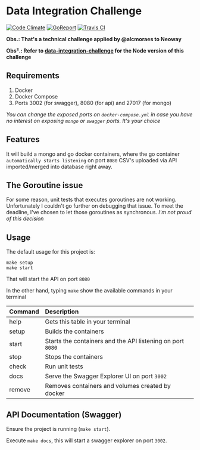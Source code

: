 # Data Integration Challenge

[![Code Climate](https://codeclimate.com/github/alcmoraes/go-data-integration-challenge/badges/gpa.svg)](https://codeclimate.com/github/alcmoraes/go-data-integration-challenge)
[![GoReport](https://goreportcard.com/badge/github.com/alcmoraes/go-data-integration-challenge)](https://goreportcard.com/report/github.com/alcmoraes/go-data-integration-challenge)
[![Travis CI](https://api.travis-ci.org/alcmoraes/go-data-integration-challenge.svg?branch=master)](https://travis-ci.org/alcmoraes/go-data-integration-challenge)

**Obs.: That's a technical challenge applied by @alcmoraes to Neoway**

**Obs².: Refer to [data-integration-challenge](https://github.com/alcmoraes/data-integration-challenge) for the Node version of this challenge**

## Requirements

1. Docker
2. Docker Compose
3. Ports 3002 (for swagger), 8080 (for api) and 27017 (for mongo)

*You can change the exposed ports on `docker-compose.yml` in case you have no interest on exposing `mongo` or `swagger` ports. It's your choice*

## Features

It will build a mongo and go docker containers, where the go container `automatically starts listening` on port `8080`
CSV's uploaded via API imported/merged into database right away.

## The Goroutine issue

For some reason, unit tests that executes goroutines are not working.
Unfortunately I couldn't go further on debugging that issue.
To meet the deadline, I've chosen to let those goroutines as synchronous.
*I'm not proud of this decision*

## Usage

The default usage for this project is:

```
make setup
make start
```

That will start the API on port `8080`

In the other hand, typing `make` show the available commands in your terminal

| Command   |      Description     |
|-----------|:---------------------|
| help      | Gets this table in your terminal | 
| setup     | Builds the containers |
| start     | Starts the containers and the API listening on port `8080` |
| stop      | Stops the containers |
| check     | Run unit tests |
| docs      | Serve the Swagger Explorer UI on port `3002` |
| remove    | Removes containers and volumes created by docker |

## API Documentation (Swagger)

Ensure the project is running (`make start`).

Execute `make docs`, this will start a swagger explorer on port `3002`.

